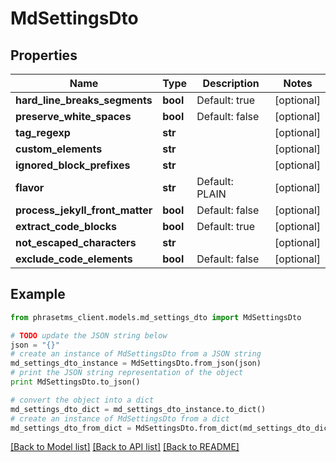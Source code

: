 # MdSettingsDto

## Properties

| Name                            | Type     | Description    | Notes      |
| ------------------------------- | -------- | -------------- | ---------- |
| **hard_line_breaks_segments**   | **bool** | Default: true  | [optional] |
| **preserve_white_spaces**       | **bool** | Default: false | [optional] |
| **tag_regexp**                  | **str**  |                | [optional] |
| **custom_elements**             | **str**  |                | [optional] |
| **ignored_block_prefixes**      | **str**  |                | [optional] |
| **flavor**                      | **str**  | Default: PLAIN | [optional] |
| **process_jekyll_front_matter** | **bool** | Default: false | [optional] |
| **extract_code_blocks**         | **bool** | Default: true  | [optional] |
| **not_escaped_characters**      | **str**  |                | [optional] |
| **exclude_code_elements**       | **bool** | Default: false | [optional] |

## Example

```python
from phrasetms_client.models.md_settings_dto import MdSettingsDto

# TODO update the JSON string below
json = "{}"
# create an instance of MdSettingsDto from a JSON string
md_settings_dto_instance = MdSettingsDto.from_json(json)
# print the JSON string representation of the object
print MdSettingsDto.to_json()

# convert the object into a dict
md_settings_dto_dict = md_settings_dto_instance.to_dict()
# create an instance of MdSettingsDto from a dict
md_settings_dto_from_dict = MdSettingsDto.from_dict(md_settings_dto_dict)
```

[[Back to Model list]](../README.md#documentation-for-models) [[Back to API list]](../README.md#documentation-for-api-endpoints) [[Back to README]](../README.md)
